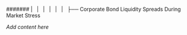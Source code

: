 ####### |   |   |   |   |   |   ├── Corporate Bond Liquidity Spreads During Market Stress

*Add content here*